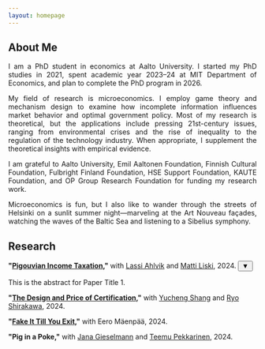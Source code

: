 ```yaml
---
layout: homepage
---
```




## About Me

<p align="justify"> 
I am a PhD student in economics at Aalto University. I started my PhD studies in 2021, spent academic year 2023&ndash;24 at MIT Department of Economics, and plan to complete the PhD program in 2026. </p>

<p align="justify"> 
My field of research is microeconomics. I employ game theory and mechanism design to examine how incomplete information influences market behavior and optimal government policy. Most of my research is theoretical, but the applications include pressing 21st-century issues, ranging from environmental crises and the rise of inequality to the regulation of the technology industry. When appropriate, I supplement the theoretical insights with empirical evidence. </p>

<p align="justify"> 
I am grateful to Aalto University, Emil Aaltonen Foundation, Finnish Cultural Foundation, Fulbright Finland Foundation, HSE Support Foundation, KAUTE Foundation, and OP Group Research Foundation for funding my research work.  </p> 

<p align="justify"> 
Microeconomics is fun, but I also like to wander through the streets of Helsinki on a sunlit summer night&mdash;marveling at the Art Nouveau façades, watching the waves of the Baltic Sea and listening to a Sibelius symphony.  </p> 


## Research

**"[Pigouvian Income Taxation](https://www.dropbox.com/scl/fo/5t5ent2mhgxuyybj9s9q3/h?rlkey=8iqe7i5ftxbg5p3tsa2tyq7w3&st=xxrr8lfw&dl=0),"** with [Lassi Ahlvik](https://sites.google.com/site/lassiahlvik/) and [Matti Liski](https://hse-econ.fi/liski/), 2024.
<button class="toggle-abstract">▼</button>
<div class="abstract hidden">
 <p> This is the abstract for Paper Title 1.</p>
</div>

**"[The Design and Price of Certification](https://papers.ssrn.com/sol3/papers.cfm?abstract_id=5062549),"** with [Yucheng Shang](https://economics.mit.edu/people/phd-students/yucheng-shang) and [Ryo Shirakawa](https://sites.google.com/view/ryoshirakawa), 2024. 

**"[Fake It Till You Exit](https://papers.ssrn.com/sol3/papers.cfm?abstract_id=5064140),"** with Eero Mäenpää, 2024. 

**"Pig in a Poke,"** with [Jana Gieselmann](https://sites.google.com/view/jana-gieselmann/home) and [Teemu Pekkarinen](https://www.teemupekkarinen.com/), 2024. 


